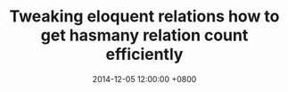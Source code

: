 ---
layout: post
title:  "Tweaking eloquent relations how to get hasmany relation count efficiently"
date:   2014-12-05 12:00:00 +0800
categories: [coding, laravel, php]
redirect_to: "https://softonsofa.com/tweaking-eloquent-relations-how-to-get-hasmany-relation-count-efficiently/"
---